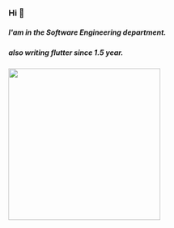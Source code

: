 ### Hi 👋
##### I'am in the Software Engineering department.
##### also writing flutter since 1.5 year.

<img src="https://user-images.githubusercontent.com/51439795/102415384-1e2bc380-4009-11eb-8ffa-b06bb075bfca.gif" width=300 height:200>


